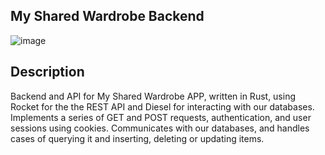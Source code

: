 ## My Shared Wardrobe Backend

![image](https://user-images.githubusercontent.com/58424964/189495053-97303531-dc09-4986-a899-9d443ae30bfe.png)

## Description
Backend and API for My Shared Wardrobe APP, written in Rust, using Rocket for the the REST API and Diesel for interacting with our databases.
Implements a series of GET and POST requests, authentication, and user sessions using cookies.
Communicates with our databases, and handles cases of querying it and inserting, deleting or updating items.
